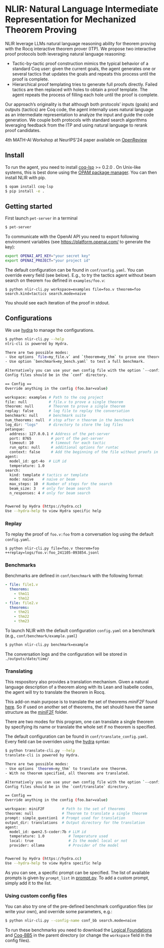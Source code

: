 # NLIR: Natural Language Intermediate Representation for Mechanized Theorem Proving

NLIR leverage LLMs natural language reasoning ability for theorem proving with the Rocq interactive theorem prover (ITP).
We propose two interactive proof protocols both leveraging natural language reasoning:

- Tactic-by-tactic proof construction mimics the typical behavior of a standard Coq user: given the current goals, the agent generates one or several tactics that updates the goals and repeats this process until the proof is complete.
- Hierarchical proof templating tries to generate full proofs directly. Failed tactics are then replaced with holes to obtain a proof template. The agent repeats the process of filling each hole until the proof is complete.

Our approach’s originality is that although both protocols’ inputs (goals) and outputs (tactics) are Coq code, the agent internally uses natural language as an intermediate representation to analyze the input and guide the code generation.
We couple both protocols with standard search algorithms leveraging feedback from the ITP and using natural language to rerank proof candidates.

4th MATH-AI Workshop at NeurIPS'24 paper available on [OpenReview](https://openreview.net/forum?id=QzOc0tpdef)

## Install

To run the agent, you need to install [coq-lsp](https://github.com/ejgallego/coq-lsp) >= 0.2.0 . On Unix-like systems, this is best done using the [OPAM package manager](https://opam.ocaml.org/).
You can then install NLIR with pip.

```bash
$ opam install coq-lsp
$ pip install -e .
```

## Getting started

First launch `pet-server` in a terminal

```bash
$ pet-server
```

To communicate with the OpenAI API you need to export following environment variables (see https://platform.openai.com/ to generate the key):

```bash
export OPENAI_API_KEY="your secret key"
export OPENAI_PROJECT="your project id"
```

The default configuration can be found in `conf/config.yaml`.
You can override every field (see below).
E.g., to try the tactics agent without beam search on theorem `foo` defined in `examples/foo.v`:

```
$ python nlir-cli.py workspace=examples file=foo.v theorem=foo search.kind=tactics search.mode=naive
```

You should see each iteration of the proof in stdout.

## Configurations

We use [hydra](https://hydra.cc/docs/intro/) to manage the configurations.

```bash
$ python nlir-cli.py --help
nlri-cli is powered by Hydra.

There are two possible modes:
- Use options `file=my_file.v` and `theorem=my_thm` to prove one theorem.
- Use option `benchmark=my_bench.yaml` to test a full benchmark.

Alternatively you can use your own config file with the option `--config-name myconf.yaml`.
Config files should be in the `conf` directory.

== Config ==
Override anything in the config (foo.bar=value)

workspace: examples # Path to the coq project
file: null          # file.v to prove a single theorem
theorem: null       # Theorem to prove a single theorem
replay: false       # log file to replay the conversation
benchmark: null     # benchmark suite
num_theorems: null  # stop after n theorem in the benchmark
log_dir: "logs"     # directory to store the log files
petanque:
  address: 127.0.0.1 # Address of the pet-server
  port: 8765         # port of the pet-server
  timeout: 10        # timeout for each tactic
  run_opts: null     # additional options for runtac
  context: false     # Add the beginning of the file without proofs in the prompt
agent:
  model_id: gpt-4o  # LLM id
  temperature: 1.0
search:
  kind: template # tactics or template
  mode: naive    # naive or beam
  max_steps: 10  # Number of steps for the search
  beam_size: 3   # only for beam search
  n_responses: 4 # only for beam search


Powered by Hydra (https://hydra.cc)
Use --hydra-help to view Hydra specific help
```

### Replay

To replay the proof of `foo.v:foo` from a conversation log using the default `config.yaml`.

```
$ python nlir-cli.py file=foo.v theorem=foo ++replay=logs/foo.v:foo_241105-093854.jsonl
```

### Benchmarks

Benchmarks are defined in `conf/benchmark` with the following format:

```yaml
- file: file1.v
  theorems:
    - thm11
    - thm12
- file: file2.v
  theorems:
    - thm21
    - thm22
    - thm23
```

To launch NLIR with the default configuration `config.yaml` on a benchmark (e.g., `conf/benchmark/example.yaml`)

```bash
$ python nlir-cli.py benchmark=example
```

The conversation logs and the configuration will be stored in `./outputs/date/time/`

### Translating

This respository also provides a translation mechanism. Given a natural language description of a theorem along with its Lean and Isabelle codes, the agent will try to translate the theorem in Rocq.

This add-on main purpose is to translate the set of theorems *miniF2F* found [here](https://github.com/facebookresearch/miniF2F/tree/main). So if used on another set of theorems, the set should have the same structure as the [miniF2F](./miniF2F/) folder.

There are two modes for this program, one can translate a single theorem by specifying its name or translate the whole set if no theorem is specified.

The default configuration can be found in `conf/translate_config.yaml`. Every field can be overriden using the [hydra](https://hydra.cc/docs/intro/) syntax:

```bash
$ python translate-cli.py --help
translate-cli is powered by Hydra.

There are two possible modes:
- Use options `theorem=my_thm` to translate one theorem.
- With no theorem specified, all theorems are translated.

Alternatively you can use your own config file with the option `--config-name myconf.yaml`.
Config files should be in the `conf/translate` directory.

== Config ==
Override anything in the config (foo.bar=value)

workspace: miniF2F        # Path to the set of theorems
theorem: null             # Theorem to translate a single theorem
prompt: simple_question1  # Prompt used for translation
output_dir: translations  # Output directory for the translation
agent:
  model_id: qwen2.5-coder:7b # LLM id
  temperature: 1.0           # Temperature used
  local: true                # Is the model local or not
  provider: ollama           # Provider of the model


Powered by Hydra (https://hydra.cc)
Use --hydra-help to view Hydra specific help
```

As you can see, a specific prompt can be specified. The list of available prompts is given by `prompt_list` in [prompt.py](./nlir/translate/prompt.py). To add a custom prompt, simply add it to the list.

### Using custom config files

You can also try one of the pre-defined benchmark configuration files (or write your own), and override some parameters, e.g.:

```bash
$ python nlir-cli.py --config-name conf_bb search.mode=naive
```

To run these benchmarks you need to download the [Logical Foundations](https://softwarefoundations.cis.upenn.edu/lf-current/index.html) and [Coq-BB5](https://github.com/ccz181078/Coq-BB5) in the parent directory (or change the `workspace` field in the config files).
